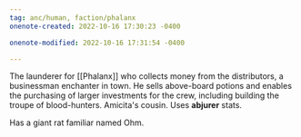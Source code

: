 ```yaml
---
tag: anc/human, faction/phalanx
onenote-created: 2022-10-16 17:30:23 -0400

onenote-modified: 2022-10-16 17:31:54 -0400

---
```


The launderer for [[Phalanx]] who collects money from the distributors, a businessman enchanter in town. He sells above-board potions and enables the purchasing of larger investments for the crew, including building the troupe of blood-hunters. Amicita's cousin. Uses **abjurer** stats.

Has a giant rat familiar named Ohm.
